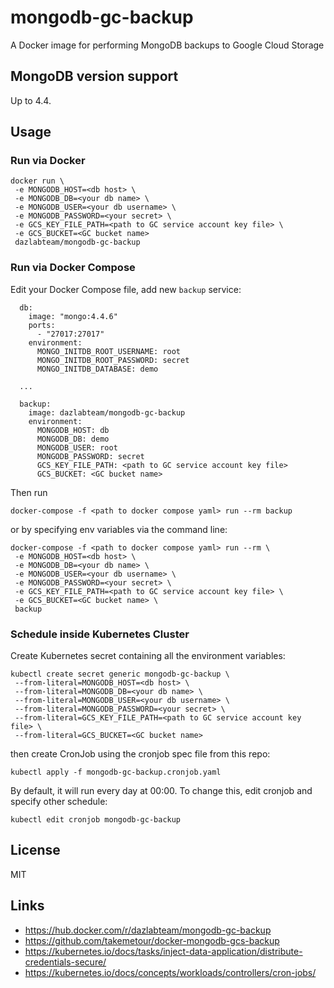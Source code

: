 # mongodb-gc-backup

A Docker image for performing MongoDB backups to Google Cloud Storage

## MongoDB version support

Up to 4.4.

## Usage

### Run via Docker

```
docker run \
 -e MONGODB_HOST=<db host> \
 -e MONGODB_DB=<your db name> \
 -e MONGODB_USER=<your db username> \
 -e MONGODB_PASSWORD=<your secret> \
 -e GCS_KEY_FILE_PATH=<path to GC service account key file> \
 -e GCS_BUCKET=<GC bucket name>
 dazlabteam/mongodb-gc-backup
```

### Run via Docker Compose

Edit your Docker Compose file, add new `backup` service:

```
  db:
    image: "mongo:4.4.6"
    ports:
      - "27017:27017"
    environment:
      MONGO_INITDB_ROOT_USERNAME: root
      MONGO_INITDB_ROOT_PASSWORD: secret
      MONGO_INITDB_DATABASE: demo

  ...

  backup:
    image: dazlabteam/mongodb-gc-backup
    environment:
      MONGODB_HOST: db
      MONGODB_DB: demo
      MONGODB_USER: root
      MONGODB_PASSWORD: secret
      GCS_KEY_FILE_PATH: <path to GC service account key file>
      GCS_BUCKET: <GC bucket name>
```

Then run

```
docker-compose -f <path to docker compose yaml> run --rm backup
```

or by specifying env variables via the command line:

```
docker-compose -f <path to docker compose yaml> run --rm \
 -e MONGODB_HOST=<db host> \
 -e MONGODB_DB=<your db name> \
 -e MONGODB_USER=<your db username> \
 -e MONGODB_PASSWORD=<your secret> \
 -e GCS_KEY_FILE_PATH=<path to GC service account key file> \
 -e GCS_BUCKET=<GC bucket name> \
 backup
```

### Schedule inside Kubernetes Cluster

Create Kubernetes secret containing all the environment variables:

```
kubectl create secret generic mongodb-gc-backup \
 --from-literal=MONGODB_HOST=<db host> \
 --from-literal=MONGODB_DB=<your db name> \
 --from-literal=MONGODB_USER=<your db username> \
 --from-literal=MONGODB_PASSWORD=<your secret> \
 --from-literal=GCS_KEY_FILE_PATH=<path to GC service account key file> \
 --from-literal=GCS_BUCKET=<GC bucket name>
```

then create CronJob using the cronjob spec file from this repo:

```
kubectl apply -f mongodb-gc-backup.cronjob.yaml
```

By default, it will run every day at 00:00. To change this, edit cronjob and specify other schedule:

```
kubectl edit cronjob mongodb-gc-backup
```

## License

MIT

## Links

- https://hub.docker.com/r/dazlabteam/mongodb-gc-backup
- https://github.com/takemetour/docker-mongodb-gcs-backup
- https://kubernetes.io/docs/tasks/inject-data-application/distribute-credentials-secure/
- https://kubernetes.io/docs/concepts/workloads/controllers/cron-jobs/
 